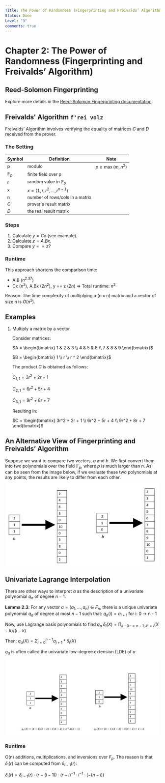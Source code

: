 ```yaml
---
Title: The Power of Randomness (Fingerprinting and Freivalds’ Algorithm)
Status: Done
Level: "3"
comments: true
---
```


# Chapter 2: The Power of Randomness (Fingerprinting and Freivalds’ Algorithm)

## Reed-Solomon Fingerprinting

Explore more details in the [Reed-Solomon Fingerprinting documentation](../../docs/reed_solomon_fingerprinting.md).

## Freivalds' Algorithm `f'rei volz`

Freivalds' Algorithm involves verifying the equality of matrices $C$ and $D$ received from the prover.

### The Setting

| Symbol         | Definition                      | Note                |
|----------------|---------------------------------|---------------------|
| p              | modulo                          | $p\geq\max(m, n^2)$ |
| $\mathbb{F}_p$ | finite field over p             |                     |
| r              | random value in $\mathbb{F}_p$  |                     |
| x              | $x = (1,r,r^2,...,r^{n-1})$     |                     |
| n              | number of rows/cols in a matrix |                     |
| $C$            | prover's result matrix          |                     |
| $D$            | the real result matrix          |                     |

### Steps

1. Calculate $y = Cx$ (see example).
2. Calculate $z = A.Bx$.
3. Compare $y == z$?

### Runtime

This approach shortens the comparison time:

- A.B ($n^{2.37}$)
- Cx ($n^2$), A.Bx ($2n^2$), y == z ($2n$) => Total runtime: $n^2$

Reason: The time complexity of multiplying a (n x n) matrix and a vector of size n is $O(n^2)$.

## Examples

1. Multiply a matrix by a vector

   Consider matrices:

   $`A = \begin{bmatrix} 1 & 2 & 3 \\ 4 & 5 & 6 \\ 7 & 8 & 9 \end{bmatrix}`$

   $`B = \begin{bmatrix} 1 \\ r \\ r ^ 2 \end{bmatrix}`$

   The product $C$ is obtained as follows:

   $C_{1,1} = 3r^2 + 2r + 1$

   $C_{2,1} = 6r^2 + 5r + 4$

   $C_{3,1} = 9r^2 + 8r + 7$

   Resulting in:

   $`C = \begin{bmatrix} 3r^2 + 2r + 1 \\ 6r^2 + 5r + 4 \\ 9r^2 + 8r + 7 \end{bmatrix}`$

## An Alternative View of Fingerprinting and Freivalds’ Algorithm

Suppose we want to compare two vectors, $a$ and $b$. We first convert them into two polynomials over the field
$\mathbb{F}_p$, where $p$ is much larger than $n$. As can be seen from the image below, if we evaluate these two
polynomials at any points, the results are likely to differ from each other.

![Alt text](attachments/2_polynomials.png)

## Univariate Lagrange Interpolation

There are other ways to interpret $a$ as the description of a univariate polynomial $q_a$ of degree $n−1$.

**Lemma 2.3**: For any vector $a = (a_1,...,a_n)$ ∈ $F_n$, there is a unique univariate polynomial $q_a$ of degree at
most $n−1$ such that:
$q_a(i)  = a_{i + 1}$ for i: 0 -> n - 1

Now, use Lagrange basis polynomials to find $q_a$
$δ_i(X) = \prod_{k: 0-> n - 1, k != i} (X - k) / (i - k)$

Then:
$q_a(X) = \Sigma_{i = 0}^{n - 1} a_{j + 1} * δ_i(X)$

$q_a$ is often called the univariate low-degree extension (LDE) of $a$

![Alt text](attachments/LDE.png)

### Runtime

O(n) additions, multiplications, and inversions over $F_p$. The reason is that $δ_i(r)$ can be computed from $δ_{i - 1}(r)$:

$δ_i(r) = δ_{i−1}(r)·(r −(i−1))·(r −i)^{-1}·i^{-1}·(−(n−i))$
